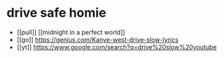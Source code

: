 # drive safe homie

- [[pull]] [[midnight in a perfect world]]
- [[go]] https://genius.com/Kanye-west-drive-slow-lyrics
- [[yt]] https://www.google.com/search?q=drive%20slow%20youtube


